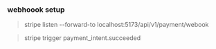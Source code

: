 

### webhoook setup

> stripe listen --forward-to localhost:5173/api/v1/payment/webook   


> stripe trigger payment_intent.succeeded
